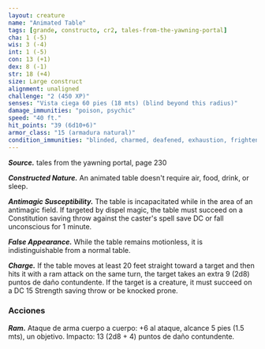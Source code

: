 ```yaml
---
layout: creature
name: "Animated Table"
tags: [grande, constructo, cr2, tales-from-the-yawning-portal]
cha: 1 (-5)
wis: 3 (-4)
int: 1 (-5)
con: 13 (+1)
dex: 8 (-1)
str: 18 (+4)
size: Large construct
alignment: unaligned
challenge: "2 (450 XP)"
senses: "Vista ciega 60 pies (18 mts) (blind beyond this radius)"
damage_immunities: "poison, psychic"
speed: "40 ft."
hit_points: "39 (6d10+6)"
armor_class: "15 (armadura natural)"
condition_immunities: "blinded, charmed, deafened, exhaustion, frightened, paralyzed, petrified, poisoned"
---
```


***Source.*** tales from the yawning portal,  page 230

***Constructed Nature.*** An animated table doesn't require air, food, drink, or sleep.

***Antimagic Susceptibility.*** The table is incapacitated while in the area of an antimagic field. If targeted by dispel magic, the table must succeed on a Constitution saving throw against the caster's spell save DC or fall unconscious for 1 minute.

***False Appearance.*** While the table remains motionless, it is indistinguishable from a normal table.

***Charge.*** If the table moves at least 20 feet straight toward a target and then hits it with a ram attack on the same turn, the target takes an extra 9 (2d8) puntos de daño contundente. If the target is a creature, it must succeed on a DC 15 Strength saving throw or be knocked prone.

### Acciones

***Ram.*** Ataque de arma cuerpo a cuerpo: +6 al ataque, alcance 5 pies (1.5 mts), un objetivo. Impacto: 13 (2d8 + 4) puntos de daño contundente.